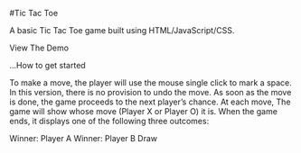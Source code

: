 #Tic Tac Toe

A basic Tic Tac Toe game built using HTML/JavaScript/CSS. 

View The Demo

...How to get started

To make a move, the player will use the mouse single click to mark a space. In this version, there is no provision to undo the move. As soon as the move is done, the game proceeds to the next player’s chance.
At each move, The game will show whose move (Player X or Player O) it is. When the game ends, it displays one of the following three outcomes:


Winner: Player A
Winner: Player B
Draw
